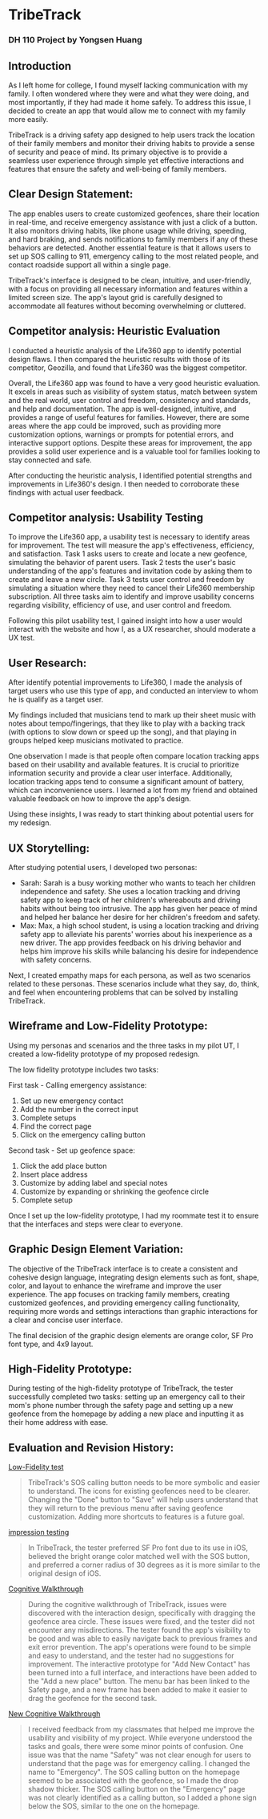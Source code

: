 # TribeTrack
### DH 110 Project by Yongsen Huang

## Introduction
As I left home for college, I found myself lacking communication with my family. I often wondered where they were and what they were doing, and most importantly, if they had made it home safely. To address this issue, I decided to create an app that would allow me to connect with my family more easily.

TribeTrack is a driving safety app designed to help users track the location of their family members and monitor their driving habits to provide a sense of security and peace of mind. Its primary objective is to provide a seamless user experience through simple yet effective interactions and features that ensure the safety and well-being of family members.

## Clear Design Statement:

The app enables users to create customized geofences, share their location in real-time, and receive emergency assistance with just a click of a button. It also monitors driving habits, like phone usage while driving, speeding, and hard braking, and sends notifications to family members if any of these behaviors are detected. Another essential feature is that it allows users to set up SOS calling to 911, emergency calling to the most related people, and contact roadside support all within a single page.

TribeTrack's interface is designed to be clean, intuitive, and user-friendly, with a focus on providing all necessary information and features within a limited screen size. The app's layout grid is carefully designed to accommodate all features without becoming overwhelming or cluttered.

## Competitor analysis: Heuristic Evaluation

I conducted a heuristic analysis of the Life360 app to identify potential design flaws. I then compared the heuristic results with those of its competitor, Geozilla, and found that Life360 was the biggest competitor.

Overall, the Life360 app was found to have a very good heuristic evaluation. It excels in areas such as visibility of system status, match between system and the real world, user control and freedom, consistency and standards, and help and documentation. The app is well-designed, intuitive, and provides a range of useful features for families. However, there are some areas where the app could be improved, such as providing more customization options, warnings or prompts for potential errors, and interactive support options. Despite these areas for improvement, the app provides a solid user experience and is a valuable tool for families looking to stay connected and safe.

After conducting the heuristic analysis, I identified potential strengths and improvements in Life360's design. I then needed to corroborate these findings with actual user feedback.

## Competitor analysis: Usability Testing

To improve the Life360 app, a usability test is necessary to identify areas for improvement. The test will measure the app's effectiveness, efficiency, and satisfaction. Task 1 asks users to create and locate a new geofence, simulating the behavior of parent users. Task 2 tests the user's basic understanding of the app's features and invitation code by asking them to create and leave a new circle. Task 3 tests user control and freedom by simulating a situation where they need to cancel their Life360 membership subscription. All three tasks aim to identify and improve usability concerns regarding visibility, efficiency of use, and user control and freedom.

Following this pilot usability test, I gained insight into how a user would interact with the website and how I, as a UX researcher, should moderate a UX test.

## User Research:

After identify potential improvements to Life360, I made the analysis of target users who use this type of app, and conducted an interview to whom he is qualify as a target user.

My findings included that musicians tend to mark up their sheet music with notes about tempo/fingerings, that they like to play with a backing track (with options to slow down or speed up the song), and that playing in groups helped keep musicians motivated to practice.

One observation I made is that people often compare location tracking apps based on their usability and available features. It is crucial to prioritize information security and provide a clear user interface. Additionally, location tracking apps tend to consume a significant amount of battery, which can inconvenience users. I learned a lot from my friend and obtained valuable feedback on how to improve the app's design.

Using these insights, I was ready to start thinking about potential users for my redesign.

## UX Storytelling:

After studying potential users, I developed two personas:

- Sarah: Sarah is a busy working mother who wants to teach her children independence and safety. She uses a location tracking and driving safety app to keep track of her children's whereabouts and driving habits without being too intrusive. The app has given her peace of mind and helped her balance her desire for her children's freedom and safety.
- Max: Max, a high school student, is using a location tracking and driving safety app to alleviate his parents' worries about his inexperience as a new driver. The app provides feedback on his driving behavior and helps him improve his skills while balancing his desire for independence with safety concerns.

Next, I created empathy maps for each persona, as well as two scenarios related to these personas. These scenarios include what they say, do, think, and feel when encountering problems that can be solved by installing TribeTrack.

## Wireframe and Low-Fidelity Prototype:

Using my personas and scenarios and the three tasks in my pilot UT, I created a low-fidelity prototype of my proposed redesign.

The low fidelity prototype includes two tasks:

First task - Calling emergency assistance:

1. Set up new emergency contact
2. Add the number in the correct input
3. Complete setups
4. Find the correct page
5. Click on the emergency calling button

Second task - Set up geofence space:

1. Click the add place button
2. Insert place address
3. Customize by adding label and special notes
4. Customize by expanding or shrinking the geofence circle
5. Complete setup

Once I set up the low-fidelity prototype, I had my roommate test it to ensure that the interfaces and steps were clear to everyone.

## Graphic Design Element Variation:

The objective of the TribeTrack interface is to create a consistent and cohesive design language, integrating design elements such as font, shape, color, and layout to enhance the wireframe and improve the user experience. The app focuses on tracking family members, creating customized geofences, and providing emergency calling functionality, requiring more words and settings interactions than graphic interactions for a clear and concise user interface.

The final decision of the graphic design elements are orange color, SF Pro font type, and 4x9 layout.

## High-Fidelity Prototype:

During testing of the high-fidelity prototype of TribeTrack, the tester successfully completed two tasks: setting up an emergency call to their mom's phone number through the safety page and setting up a new geofence from the homepage by adding a new place and inputting it as their home address with ease.

## Evaluation and Revision History:

[Low-Fidelity test](https://mori-sam.github.io/dh110-sp2023-a05lowfidelityprototype/6971683585449_.pic_hd.jpg)

> TribeTrack's SOS calling button needs to be more symbolic and easier to understand. The icons for existing geofences need to be clearer. Changing the "Done" button to "Save" will help users understand that they will return to the previous menu after saving geofence customization. Adding more shortcuts to features is a future goal.

[impression testing](https://ucla.zoom.us/rec/share/XAC87ajr2To0k33DwEg2JMwagfGeOcI7nAgOmNusEdP8-0R2cEQLVQyO0hBQiwfM.KS1QvEqbWpxEJs4f?startTime=1684198488000)

> In TribeTrack, the tester preferred SF Pro font due to its use in iOS, believed the bright orange color matched well with the SOS button, and preferred a corner radius of 30 degrees as it is more similar to the original design of iOS.

[Cognitive Walkthrough](https://ucla.zoom.us/rec/share/07O7Rt8ozPZWdr8QG_e2u9q2iv8v3CSKXaoE6S9YJ84xJW08-reCoJNTwLlXVZBU.FlWEaXXcA-AW9Qxv)

> During the cognitive walkthrough of TribeTrack, issues were discovered with the interaction design, specifically with dragging the geofence area circle. These issues were fixed, and the tester did not encounter any misdirections. The tester found the app's visibility to be good and was able to easily navigate back to previous frames and exit error prevention. The app's operations were found to be simple and easy to understand, and the tester had no suggestions for improvement. The interactive prototype for "Add New Contact" has been turned into a full interface, and interactions have been added to the "Add a new place" button. The menu bar has been linked to the Safety page, and a new frame has been added to make it easier to drag the geofence for the second task.

[New Cognitive Walkthrough](https://docs.google.com/document/d/12C1Y1SDM2Q5JXTp9KjsEScPwSwOfHDjaWI4Pu_XMyrg/edit)

> I received feedback from my classmates that helped me improve the usability and visibility of my project. While everyone understood the tasks and goals, there were some minor points of confusion. One issue was that the name "Safety" was not clear enough for users to understand that the page was for emergency calling. I changed the name to "Emergency". The SOS calling button on the homepage seemed to be associated with the geofence, so I made the drop shadow thicker. The SOS calling button on the "Emergency" page was not clearly identified as a calling button, so I added a phone sign below the SOS, similar to the one on the homepage.
